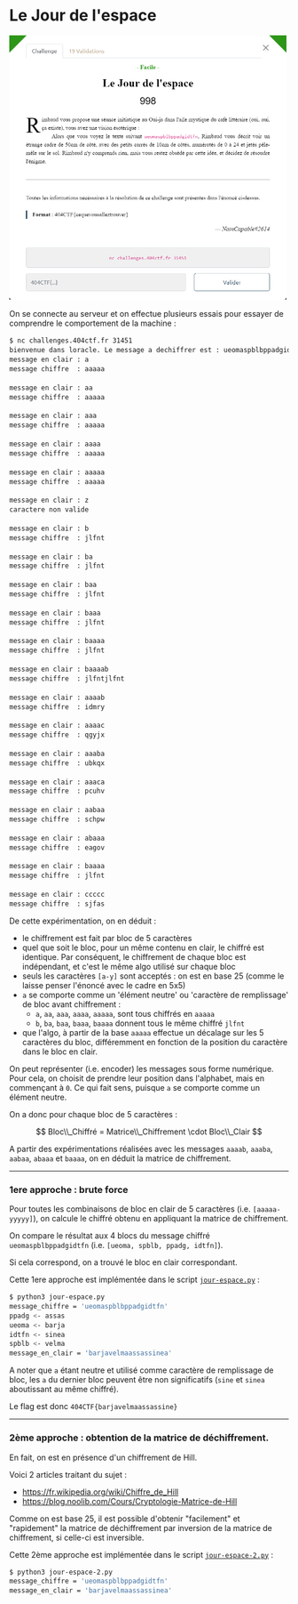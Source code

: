 # Le Jour de l'espace

<img alt="énoncé du challenge" src="enonce.png" width=500>

On se connecte au serveur et on effectue plusieurs essais pour essayer de comprendre le comportement de la machine :

```bash
$ nc challenges.404ctf.fr 31451
bienvenue dans loracle. Le message a dechiffrer est : ueomaspblbppadgidtfn
message en clair : a
message chiffre  : aaaaa

message en clair : aa
message chiffre  : aaaaa

message en clair : aaa
message chiffre  : aaaaa

message en clair : aaaa
message chiffre  : aaaaa

message en clair : aaaaa
message chiffre  : aaaaa

message en clair : z
caractere non valide

message en clair : b
message chiffre  : jlfnt

message en clair : ba
message chiffre  : jlfnt

message en clair : baa
message chiffre  : jlfnt

message en clair : baaa
message chiffre  : jlfnt

message en clair : baaaa
message chiffre  : jlfnt

message en clair : baaaab
message chiffre  : jlfntjlfnt

message en clair : aaaab
message chiffre  : idmry

message en clair : aaaac
message chiffre  : qgyjx

message en clair : aaaba
message chiffre  : ubkqx

message en clair : aaaca
message chiffre  : pcuhv

message en clair : aabaa
message chiffre  : schpw

message en clair : abaaa
message chiffre  : eagov

message en clair : baaaa
message chiffre  : jlfnt

message en clair : ccccc
message chiffre  : sjfas
```

De cette expérimentation, on en déduit :
- le chiffrement est fait par bloc de 5 caractères
- quel que soit le bloc, pour un même contenu en clair, le chiffré est identique. Par conséquent, le chiffrement de chaque bloc est indépendant, et c'est le même algo utilisé sur chaque bloc
- seuls les caractères `[a-y]` sont acceptés : on est en base 25 (comme le laisse penser l'énoncé avec le cadre en 5x5)
- `a` se comporte comme un 'élément neutre' ou 'caractère de remplissage' de bloc avant chiffrement :
    + `a`, `aa`, `aaa`, `aaaa`, `aaaaa`, sont tous chiffrés en `aaaaa`
    + `b`, `ba`, `baa`, `baaa`, `baaaa` donnent tous le même chiffré `jlfnt`
- que l'algo, à partir de la base `aaaaa` effectue un décalage sur les 5 caractères du bloc, différemment en fonction de la position du caractère dans le bloc en clair.

On peut représenter (i.e. encoder) les messages sous forme numérique. Pour cela, on choisit de prendre leur position dans l'alphabet, mais en commençant à `0`. Ce qui fait sens, puisque `a` se comporte comme un élément neutre.

On a donc pour chaque bloc de 5 caractères :

$$ Bloc\\_Chiffré = Matrice\\_Chiffrement \cdot Bloc\\_Clair $$

A partir des expérimentations réalisées avec les messages `aaaab`, `aaaba`, `aabaa`, `abaaa` et `baaaa`, on en déduit la matrice de chiffrement.

----

### 1ere approche : brute force

Pour toutes les combinaisons de bloc en clair de 5 caractères (i.e. `[aaaaa-yyyyy]`), on calcule le chiffré obtenu en appliquant la matrice de chiffrement.

On compare le résultat aux 4 blocs du message chiffré `ueomaspblbppadgidtfn` (i.e. `[ueoma, spblb, ppadg, idtfn]`).

Si cela correspond, on a trouvé le bloc en clair correspondant.

Cette 1ere approche est implémentée dans le script [`jour-espace.py`](jour-espace.py) :

```bash
$ python3 jour-espace.py
message_chiffre = 'ueomaspblbppadgidtfn'
ppadg <- assas
ueoma <- barja
idtfn <- sinea
spblb <- velma
message_en_clair = 'barjavelmaassassinea'
```

A noter que `a` étant neutre et utilisé comme caractère de remplissage de bloc, les `a` du dernier bloc peuvent être non significatifs (`sine` et `sinea` aboutissant au même chiffré).

Le flag est donc `404CTF{barjavelmaassassine}`

----

### 2ème approche : obtention de la matrice de déchiffrement.

En fait, on est en présence d'un chiffrement de Hill.

Voici 2 articles traitant du sujet :
- https://fr.wikipedia.org/wiki/Chiffre_de_Hill
- https://blog.noolib.com/Cours/Cryptologie-Matrice-de-Hill

Comme on est base 25, il est possible d'obtenir "facilement" et "rapidement" la matrice de déchiffrement par inversion de la matrice de chiffrement, si celle-ci est inversible.

Cette 2ème approche est implémentée dans le script [`jour-espace-2.py`](jour-espace-2.py) :

```bash
$ python3 jour-espace-2.py
message_chiffre = 'ueomaspblbppadgidtfn'
message_en_clair = 'barjavelmaassassinea'
```
